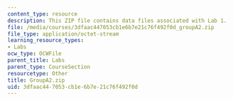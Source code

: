 ```yaml
---
content_type: resource
description: This ZIP file contains data files associated with Lab 1.
file: /media/courses/3dfaac447053cb1e6b7e21c76f492f0d_groupA2.zip
file_type: application/octet-stream
learning_resource_types:
- Labs
ocw_type: OCWFile
parent_title: Labs
parent_type: CourseSection
resourcetype: Other
title: GroupA2.zip
uid: 3dfaac44-7053-cb1e-6b7e-21c76f492f0d
---
```

